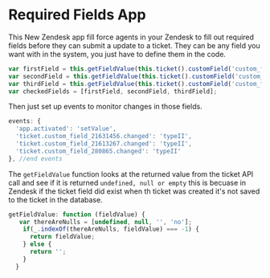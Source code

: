 Required Fields App
==========

This New Zendesk app fill force agents in your Zendesk to fill out required fields before they can submit a update to a ticket. They can be any field you want with in the system, you just have to define them in the code. 

```javascript
var firstField = this.getFieldValue(this.ticket().customField('custom_field_21631456'));
var secondField = this.getFieldValue(this.ticket().customField('custom_field_21613267'));
var thirdField = this.getFieldValue(this.ticket().customField('custom_field_280865'));
var checkedFields = [firstField, secondField, thirdField];
```

Then just set up events to monitor changes in those fields. 

```javascript
events: {
  'app.activated': 'setValue',
  'ticket.custom_field_21631456.changed': 'typeII',
  'ticket.custom_field_21613267.changed': 'typeII',
  'ticket.custom_field_280865.changed': 'typeII'
}, //end events
```

The ```getFieldValue``` function looks at the returned value from the ticket API call and see if it is returned ```undefined, null or empty``` this is becuase in Zendesk if the ticket field did exist when th ticket was created it's not saved to the ticket in the database. 

```javascript
getFieldValue: function (fieldValue) { 
   var thereAreNulls = [undefined, null, '', 'no'];
    if(_.indexOf(thereAreNulls, fieldValue) === -1) {
      return fieldValue;
    } else {
      return '';
    }
  }
  ```